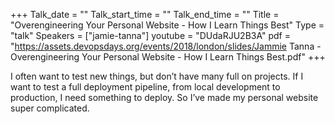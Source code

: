 +++
Talk_date = ""
Talk_start_time = ""
Talk_end_time = ""
Title = "Overengineering Your Personal Website - How I Learn Things Best"
Type = "talk"
Speakers = ["jamie-tanna"]
youtube = "DUdaRJU2B3A"
pdf = "https://assets.devopsdays.org/events/2018/london/slides/Jammie Tanna - Overengineering Your Personal Website - How I Learn Things Best.pdf"
+++

I often want to test new things, but don’t have many full on projects. If I want to test a full deployment pipeline, from local development to production, I need something to deploy. So I’ve made my personal website super complicated.
